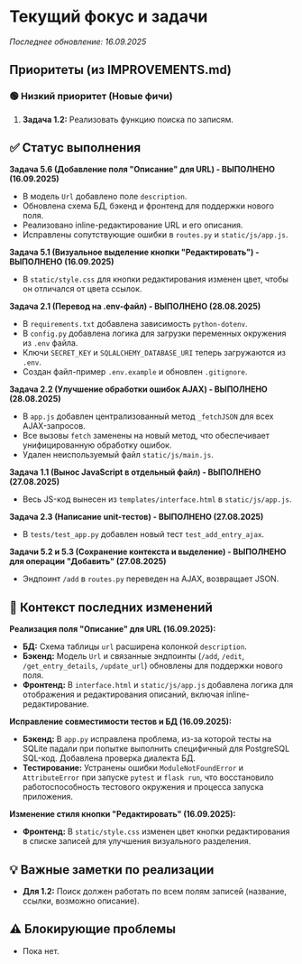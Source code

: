 # Текущий фокус и задачи
*Последнее обновление: 16.09.2025*

## Приоритеты (из IMPROVEMENTS.md)
### 🟢 Низкий приоритет (Новые фичи)
1.  **Задача 1.2:** Реализовать функцию поиска по записям.

## ✅ Статус выполнения
**Задача 5.6 (Добавление поля "Описание" для URL) - ВЫПОЛНЕНО (16.09.2025)**
-   В модель `Url` добавлено поле `description`.
-   Обновлена схема БД, бэкенд и фронтенд для поддержки нового поля.
-   Реализовано inline-редактирование URL и его описания.
-   Исправлены сопутствующие ошибки в `routes.py` и `static/js/app.js`.

**Задача 5.1 (Визуальное выделение кнопки "Редактировать") - ВЫПОЛНЕНО (16.09.2025)**
-   В `static/style.css` для кнопки редактирования изменен цвет, чтобы он отличался от цвета ссылок.

**Задача 2.1 (Перевод на .env-файл) - ВЫПОЛНЕНО (28.08.2025)**
-   В `requirements.txt` добавлена зависимость `python-dotenv`.
-   В `config.py` добавлена логика для загрузки переменных окружения из `.env` файла.
-   Ключи `SECRET_KEY` и `SQLALCHEMY_DATABASE_URI` теперь загружаются из `.env`.
-   Создан файл-пример `.env.example` и обновлен `.gitignore`.

**Задача 2.2 (Улучшение обработки ошибок AJAX) - ВЫПОЛНЕНО (28.08.2025)**
-   В `app.js` добавлен централизованный метод `_fetchJSON` для всех AJAX-запросов.
-   Все вызовы `fetch` заменены на новый метод, что обеспечивает унифицированную обработку ошибок.
-   Удален неиспользуемый файл `static/js/main.js`.

**Задача 1.1 (Вынос JavaScript в отдельный файл) - ВЫПОЛНЕНО (27.08.2025)**
-   Весь JS-код вынесен из `templates/interface.html` в `static/js/app.js`.

**Задача 2.3 (Написание unit-тестов) - ВЫПОЛНЕНО (27.08.2025)**
-   В `tests/test_app.py` добавлен новый тест `test_add_entry_ajax`.

**Задачи 5.2 и 5.3 (Сохранение контекста и выделение) - ВЫПОЛНЕНО для операции "Добавить" (27.08.2025)**
-   Эндпоинт `/add` в `routes.py` переведен на AJAX, возвращает JSON.

## 📝 Контекст последних изменений
**Реализация поля "Описание" для URL (16.09.2025):**
-   **БД:** Схема таблицы `url` расширена колонкой `description`.
-   **Бэкенд:** Модель `Url` и связанные эндпоинты (`/add`, `/edit`, `/get_entry_details`, `/update_url`) обновлены для поддержки нового поля.
-   **Фронтенд:** В `interface.html` и `static/js/app.js` добавлена логика для отображения и редактирования описаний, включая inline-редактирование.

**Исправление совместимости тестов и БД (16.09.2025):**
-   **Бэкенд:** В `app.py` исправлена проблема, из-за которой тесты на SQLite падали при попытке выполнить специфичный для PostgreSQL SQL-код. Добавлена проверка диалекта БД.
-   **Тестирование:** Устранены ошибки `ModuleNotFoundError` и `AttributeError` при запуске `pytest` и `flask run`, что восстановило работоспособность тестового окружения и процесса запуска приложения.

**Изменение стиля кнопки "Редактировать" (16.09.2025):**
-   **Фронтенд:** В `static/style.css` изменен цвет кнопки редактирования в списке записей для улучшения визуального разделения.

## 💡 Важные заметки по реализации
-   **Для 1.2:** Поиск должен работать по всем полям записей (название, ссылки, возможно описание).

## ⚠️ Блокирующие проблемы
-   Пока нет.